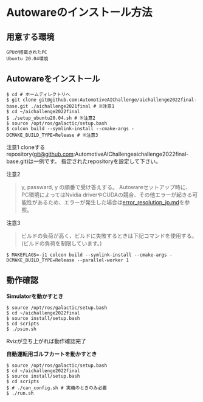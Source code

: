 # Autowareのインストール方法

## 用意する環境
```
GPUが搭載されたPC
Ubuntu 20.04環境
```


## Autowareをインストール

```
$ cd # ホームディレクトリへ
$ git clone git@github.com:AutomotiveAIChallenge/aichallenge2022final-base.git ./aichallenge2021final # ※注意1
$ cd ~/aichallenge2022final
$ ./setup_ubuntu20.04.sh # ※注意2
$ source /opt/ros/galactic/setup.bash
$ colcon build --symlink-install --cmake-args -DCMAKE_BUILD_TYPE=Release # ※注意3
```

注意1
cloneするrepository(git@github.com:AutomotiveAIChallengeaichallenge2022final-base.git)は一例です。
指定されたrepositoryを設定して下さい。

注意2
> y, passward, y の順番で受け答えする。
> Autowareセットアップ時に、PC環境によってはNvidia driverやCUDAの競合、その他エラーが起きる可能性があるため、エラーが発生した場合は[error_resolution_jp.md](./error_resolution_jp.md)を参照。

注意3
> ビルドの負荷が高く、ビルドに失敗するときは下記コマンドを使用する。(ビルドの負荷を制限しています。)
```
$ MAKEFLAGS=-j1 colcon build --symlink-install --cmake-args -DCMAKE_BUILD_TYPE=Release --parallel-worker 1
```

## 動作確認


**Simulatorを動かすとき**
```
$ source /opt/ros/galactic/setup.bash
$ cd ~/aichallenge2022final
$ source install/setup.bash
$ cd scripts
$ ./psim.sh
```
Rvizが立ち上がれば動作確認完了

**自動運転用ゴルフカートを動かすとき**
```
$ source /opt/ros/galactic/setup.bash
$ cd ~/aichallenge2022final
$ source install/setup.bash
$ cd scripts
$ # ./can_config.sh # 実機のときのみ必要
$ ./run.sh
```


